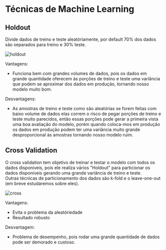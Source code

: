# Técnicas de Machine Learning

## Holdout
Divide dados de treino e teste aleatóriamente, por default 70% dos dados são separados para treino e 30% teste.

![holdout](https://user-images.githubusercontent.com/115194365/213077586-63cd3b76-373c-40f1-a18a-57dbcd252d83.jpg)


Vantagens:
 - Funciona bem com grandes volumes de dados, pois os dados em grande quantidade oferecem às porções de treino e teste uma variância que podem se aproximar dos dados em produção, tornando nosso modelo muito bom.
 
Desvantagens:
 - As amostras de treino e teste como são aleatórias se forem feitas com baixo volume de dados elas correm o risco de pegar porções de treino e teste muito parecidos, então essas porções pode gerar a primeira vista uma boa avaliação do modelo, porém quando coloca-mos em produção os dados em produção podem ter uma variância muito grande desproporcional às amostras tornando nosso modelo ruim.

## Cross Validation
O cross validation tem objetivo de treinar e testar o modelo com todos os dados disponíveis, pois ele realiza vários "Holdout" para particionar os dados disponíveis gerando uma grande variância de treino e teste.<br>
Outras técnicas de particionamento dos dados são k-fold e o leave-one-out (em breve estudaremos sobre eles).

![cross](https://user-images.githubusercontent.com/115194365/213079301-8c946e9a-fe8a-4b67-b877-ff5bb8c71757.jpg)

Vantagens:
 - Evita o problema da aleatóriedade
 - Resultado robusto

Desvantagem: 
 - Problema de desempenho, pois rodar uma grande quantidade de dados pode ser demorado e custoso.
